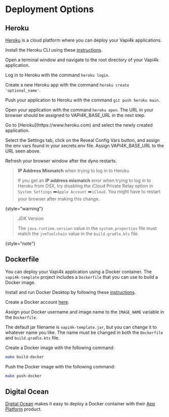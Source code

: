 # Deployment Options

## Heroku

[Heroku](https://www.heroku.com) is a cloud platform where you can deploy your Vapi4k applications.

Install the Heroku CLI using these [instructions](https://devcenter.heroku.com/articles/heroku-cli).

<procedure title="Create a Heroku Application">
    <step>
      <p>Open a terminal window and navigate to the root directory of your Vapi4k application.</p>
    </step>
    <step>
      <p>Log in to Heroku with the command <code>heroku login</code>.</p>
    </step>
    <step>
      <p>Create a new Heroku app with the command <code>heroku create 'optional_name'</code>.</p>
    </step>
    <step>
      <p>Push your application to Heroku with the command <code>git push heroku main</code>.</p>
    </step>
    <step>
      <p>Open your application with the command <code>heroku open</code>. The URL in your browser should be
          assigned to VAPI4K_BASE_URL in the next step.</p>
    </step>
    <step>
      <p>Go to [Heroku](https://www.heroku.com) and select the newly created application.</p>
    </step>
    <step>
      <p>Select the <shortcut>Settings</shortcut> tab, click on the <shortcut>Reveal Config Vars</shortcut> button,
        and assign the env vars found in your secrets.env file. Assign VAPI4K_BASE_URL to the URL seen above.</p>
    </step>
    <step>
      <p>Refresh your browser window after the dyno restarts.</p>
    </step>
</procedure>

> **IP Address Mismatch** when trying to log in to Heroku
>
> If you get an **IP address mismatch** error when trying to log in to Heroku from OSX, try
> disabling the iCloud Private Relay option in `System Settings` ➡️`Apple Account` ➡️`iCloud`.
> You might have to restart your browser after making this change.
>
{style="warning"}

> JDK Version
>
> The `java.runtime.version` value in the `system.properties` file must match the `jvmToolchain` value in the
> `build.gradle.kts` file.
>
{style="note"}

## Dockerfile

You can deploy your Vapi4k application using a Docker container.
The `vapi4k-template` project includes a `Dockerfile` that you can use to build a Docker image.

Install and run Docker Desktop by following these [instructions](https://www.docker.com/products/docker-desktop).

Create a Docker account [here](https://app.docker.com/signup).

Assign your Docker username and image name to the `IMAGE_NAME` variable in the `Dockerfile`.

The default jar filename is `vapi4k-template.jar`, but you can change it to whatever name you like.
The name must be changed in both the `Dockerfile` and `build.gradle.kts` file.

Create a Docker image with the following command:
```bash
make build-docker
```

Push the Docker image with the following command:
```bash
make push-docker
```

## Digital Ocean

[Digital Ocean](https://www.digitalocean.com) makes it easy to deploy a Docker container
with their [App Platform](https://www.digitalocean.com/products/app-platform) product.

